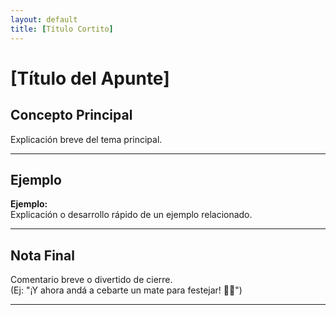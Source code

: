 ```yaml
---
layout: default
title: [Título Cortito]
---
```


# [Título del Apunte]

## Concepto Principal
Explicación breve del tema principal.

---

## Ejemplo

**Ejemplo:**  
Explicación o desarrollo rápido de un ejemplo relacionado.

---

## Nota Final

Comentario breve o divertido de cierre.  
(Ej: "¡Y ahora andá a cebarte un mate para festejar! 🧉😎")

---
